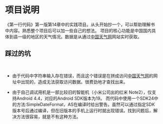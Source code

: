 # 项目说明 

《第一行代码》第一版第14章中的实践项目。从头开始抄一个，可以帮助理解书中内容。熟悉整个项目后可以加一些自己的想法。 项目的核心功能是中国国内具体到县一级的地区的天气情况。数据是从通过[中国天气网](www.weather.com.cn)网站实时获取。 

## 踩过的坑
 
+ 由于代码中字符串输入存在错误，而且这个错误是在拼成访问[中国天气网](www.weather.com.cn)的网址中出现的，造成无法获取访问数据。很费劲地才查找出来。 
 
+ 由于自己调试用机是一部比较旧的智能机（小米公司出的红米 Note2），仅支持Android 4.4，对应的Android SDK版本为19。
而代码中使用一个SDK24中的方法:SimpleDateFormat，AS在编译时给出警告。虽然可以通过指定SDK版本号后通过编译，但在旧版本的手机上运行时就出现错误。找到问题后，解决方法很容易，就是不有这种方法。
